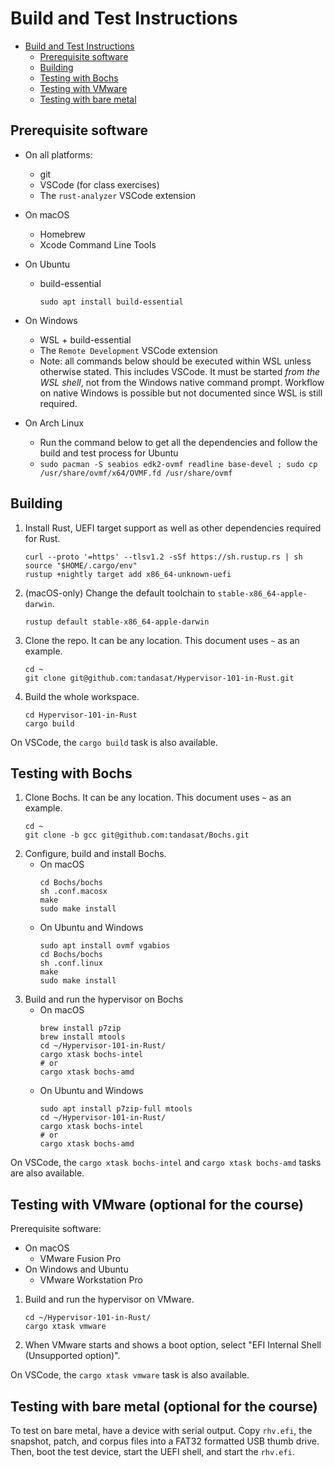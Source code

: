 # Build and Test Instructions
- [Build and Test Instructions](#build-and-test-instructions)
  - [Prerequisite software](#prerequisite-software)
  - [Building](#building)
  - [Testing with Bochs](#testing-with-bochs)
  - [Testing with VMware](#testing-with-vmware)
  - [Testing with bare metal](#testing-with-bare-metal)


## Prerequisite software
- On all platforms:
  - git
  - VSCode (for class exercises)
  - The `rust-analyzer` VSCode extension
- On macOS
  - Homebrew
  - Xcode Command Line Tools
- On Ubuntu
  - build-essential
    ```shell
    sudo apt install build-essential
    ```
- On Windows
  - WSL + build-essential
  - The `Remote Development` VSCode extension
  - Note: all commands below should be executed within WSL unless otherwise stated. This includes VSCode. It must be started _from the WSL shell_, not from the Windows native command prompt. Workflow on native Windows is possible but not documented since WSL is still required.

- On Arch Linux
  - Run the command below to get all the dependencies and follow the build and test process for Ubuntu
  - ``` sudo pacman -S seabios edk2-ovmf readline base-devel ; sudo cp /usr/share/ovmf/x64/OVMF.fd /usr/share/ovmf ```

## Building
1. Install Rust, UEFI target support as well as other dependencies required for Rust.
    ```shell
    curl --proto '=https' --tlsv1.2 -sSf https://sh.rustup.rs | sh
    source "$HOME/.cargo/env"
    rustup +nightly target add x86_64-unknown-uefi
    ```
2. (macOS-only) Change the default toolchain to `stable-x86_64-apple-darwin`.
    ```shell
    rustup default stable-x86_64-apple-darwin
    ```
3. Clone the repo. It can be any location. This document uses `~` as an example.
    ```shell
    cd ~
    git clone git@github.com:tandasat/Hypervisor-101-in-Rust.git
    ```
4. Build the whole workspace.
    ```shell
    cd Hypervisor-101-in-Rust
    cargo build
    ```

On VSCode, the `cargo build` task is also available.


## Testing with Bochs
1. Clone Bochs. It can be any location. This document uses `~` as an example.
    ```shell
    cd ~
    git clone -b gcc git@github.com:tandasat/Bochs.git
    ```
2. Configure, build and install Bochs.
    - On macOS
        ```shell
        cd Bochs/bochs
        sh .conf.macosx
        make
        sudo make install
        ```
    - On Ubuntu and Windows
        ```shell
        sudo apt install ovmf vgabios
        cd Bochs/bochs
        sh .conf.linux
        make
        sudo make install
        ```
3. Build and run the hypervisor on Bochs
    - On macOS
        ```shell
        brew install p7zip
        brew install mtools
        cd ~/Hypervisor-101-in-Rust/
        cargo xtask bochs-intel
        # or
        cargo xtask bochs-amd
        ```
    - On Ubuntu and Windows
        ```shell
        sudo apt install p7zip-full mtools
        cd ~/Hypervisor-101-in-Rust/
        cargo xtask bochs-intel
        # or
        cargo xtask bochs-amd
        ```

On VSCode, the `cargo xtask bochs-intel` and `cargo xtask bochs-amd` tasks are also available.


## Testing with VMware (optional for the course)
Prerequisite software:
- On macOS
  - VMware Fusion Pro
- On Windows and Ubuntu
  - VMware Workstation Pro

1. Build and run the hypervisor on VMware.
    ```shell
    cd ~/Hypervisor-101-in-Rust/
    cargo xtask vmware
    ```
2. When VMware starts and shows a boot option, select "EFI Internal Shell (Unsupported option)".

On VSCode, the `cargo xtask vmware` task is also available.


## Testing with bare metal (optional for the course)
To test on bare metal, have a device with serial output. Copy `rhv.efi`, the snapshot, patch, and corpus files into a FAT32 formatted USB thumb drive. Then, boot the test device, start the UEFI shell, and start the `rhv.efi`.
